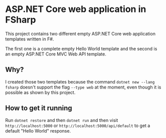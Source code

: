 # ASP.NET Core web application in FSharp

This project contains two different empty ASP.NET Core web application templates written in F#.

The first one is a complete empty Hello World template and the second is an empty ASP.NET Core MVC Web API template.

## Why?

I created those two templates because the command `dotnet new --lang fsharp` doesn't support the flag `--type web` at the moment, even though it is possible as shown by this project. 

## How to get it running

Run `dotnet restore` and then `dotnet run` and then visit `http://localhost:5000` or `http://localhost:5000/api/default` to get a default "Hello World" response.